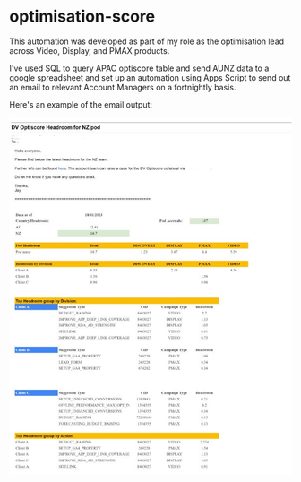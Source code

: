 # optimisation-score

This automation was developed as part of my role as the optimisation lead across Video, Display, and PMAX products.

I've used SQL to query APAC optiscore table and send AUNZ data to a google spreadsheet and set up an automation using Apps Script to send out an email to relevant Account Managers on a fortnightly basis.

Here's an example of the email output:

![image](https://github.com/j-karn/optimisation-score/blob/main/sample_output_optiscore.JPG)
